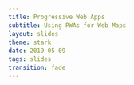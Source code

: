 ```yaml
---
title: Progressive Web Apps
subtitle: Using PWAs for Web Maps
layout: slides
theme: stark
date: 2019-05-09
tags: slides
transition: fade
---
```


<section data-markdown data-separator="---">
<script type="text/template">

## Progressive <br>Web ~~Apps~~ Maps (PWA)

Malcolm Meyer

GIS Specialist | 
[City of Zanesville](https://gis.coz.org)

<aside class="notes" data-markdown>

I have been at the City of Zanesville for about a year, before that I had a host of other GIS positions and have been in the GIS field for almost ten years. Also, I am not a developer, but I do play one at work.
</aside>
---

## Introductions

Your GIS origin story in two minutes or less...

<aside class="notes" data-markdown>

Notes: I graduated from the College of Wooster with a degree in Sociology and Urban Planning, and after several years in AmeriCorps I decided to go back to school to get my master's degree in International Affairs. I took several geography courses in graduate school at Ohio University, and that is where I got interested in GIS.
</aside>
---

## Goals
<ul style="none;">
<h4><img src="presentation/checkbox-blank.svg" >Quick Overview of PWAs</h4>
<h4><img src="presentation/checkbox-blank.svg" >Create a Basic Web Map</h4>
<h4><img src="presentation/checkbox-blank.svg" >Turn this Map into a PWA</h4>
<h4><img src="presentation/checkbox-blank.svg" >Make the PWA Installable</h4>
<h4><img src="presentation/checkbox-blank.svg" >Allow the PWA to be used Offline</h4>
<h4><img src="presentation/checkbox-blank.svg" >Host & Install the PWA</h4>
</ul>

---

## Time Allowing

<ul style="none;">
<h4><img src="presentation/checkbox-blank.svg" >Add a Vector Tiles Basemap</h4>
<h4><img src="presentation/checkbox-blank.svg" >Add Overlay Layers</h4>
</ul>

---

## What is a PWA
> Set of components to allow a website to behave more like a native application

<aside class="notes" data-markdown>

Notes: there are many examples of PWAs in the wild and we will look at some of those later, but it is important to note that as with all web technologies, browser support is varied and the tools to work with PWAs are rapidly changing.
</aside>
---

## Benefits
Native App Behaviors

Custom App Colors

Caching & Offline Support

*Push Notifications
<aside class="notes" data-markdown>

Notes: We will not cover push notifications in this presentation, as that requires a separate server or service. There is a wealth of information online if you are interested in going further with PWAs.
</aside>
---

## Multi-Platform
Android

Chrome

Chromebooks

iOS

Windows Store

---

<iframe src="https://www.pwastats.com" width="100%" height="500px"></iframe>

<aside class="notes" data-markdown>

Notes: PWA Stats highlights some popular PWAs. Before we get into building our own PWA, let's look at how the Chrome Dev Tools can be used to test out PWA functionality using the website petlove.com.br.
</aside>
---

## Petlove PWA

![](presentation/petlove.png)

---

## Why a PWA Map?

* Cached Assets for Landing Pages & Map UI
* Offline Maps for Field Use - No App Required
* User Convenience - App Drawer/Homescreen

<aside class="notes" data-markdown>

Notes: So why would we want to bring this PWA functionality to web maps? First, it can give us more control over the caching of static assets like CSS and JavaScript in our maps or map portals. Also it can allow us to create installable applications without the user needing to download a separate app. Now let's look at how the sample PWA map I built for this workshop looks and take a look at the install process.
</aside>
---

## Example PWA Map
[https://pwa-trails.netlify.com](https://pwa-trails.netlify.com)

<iframe src="https://pwa-trails.netlify.com" width="100%" height="400px"></iframe>
<aside class="notes" data-markdown>

Notes: This is a very basic web map, showing the various trails in one of the Franklin County MetroParks. What's different about this map is that it is a fully functional Progressive Web App. It can be installed on any device and used completely offline. The park already has paper maps, but of course a paper map does not give you the ability to show your GPS position while you're hiking the trails. Also, this area has very bad cell service, so having a map that can work offline is very important. I was actually a park ranger here for a short time, and in those two years we did have someone get lost on the trail. If they would have had a map such as this, it might have been easier for them to find a way out on their own. Now let's look at the install process for this app.
</aside>
---

![](presentation/pwa-install-1.jpg)
<aside class="notes" data-markdown>

Notes: This is how the install process looks on an Android device. To get the install prompt on other devices you will have to write some additional JavaScript code.
</aside>
---

![](presentation/pwa-install-2.jpg)

---

![](presentation/pwa-app-drawer.jpg)
<aside class="notes" data-markdown>

Notes: Here you can see the app is actually listed in the app drawer in addition to the home screen. This can make it a lot easier for users to get to your application.
</aside>
---

![](presentation/pwa-install-windows.png)
<aside class="notes" data-markdown>

Notes: This is how you would go about installing this app in windows from Chrome.
</aside>
---

![](presentation/pwa-offline.jpg)
<aside class="notes" data-markdown>

Notes: Here you can see that, as outlined in red, the app is completely offline, but is still usable.
</aside>

---
![](presentation/pwa-example.jpg)
<aside class="notes" data-markdown>

Notes: And here is the app as it looks launched from the windows desktop as a standalone PWA.
</aside>

---

## Code Break
<aside class="notes" data-markdown>

Notes: https://www.smashingmagazine.com/2016/02/making-a-service-worker/
</aside>

---

## Step 1. Install

```javascript
/*
https://github.com/reyemtm/pwa-maps/archive/master.zip
*/
```
```javascript
/*
unzip and then open this folder in with VS Code
CTRL + '`' to open the terminal
*/
```

```
npm install
```

```
npm run build

```

```
npm start
```
<aside class="notes" data-markdown>

Notes: First we need to download the GitHub repository for this project. Then we will install the dependencies. Finally we will build the very basic web map and run it through a PWA audit to see how it fares. The app will be located in the 'public' folder. Now when your app launched, if it did not launch in Chrome, please copy the url and open that url in Chrome. You should have a map that looks like this - next slide.
</aside>

---

![](presentation/sample-app-1.png)

<aside class="notes" data-markdown>

Notes: We have a basic web map. This map is using Mapbox GL JS as the mapping API, and we are not going to go into depth in learning this API. The documentation online is very good and can get you started with mapping using Mapbox GL JS. So now that we have a working map, let's run it through the same PWA audit that we ran the PetLove site through. When we run the map through the PWA audit, while we do get some positive results, it is missing the key features of a PWA: the manifest.json and service worker.
</aside>

---

## Step 2. Test
```javascript
//CTRL + SHIFT + i then Audit Tab
```

* Progressive Web App Audit in Chrome
* Check 'Offline' in the Application Tab
<aside class="notes" data-markdown>

Notes: So again we are going to do the PWA Audit in Chrome as well as test the offline capability.
</aside>
---

## <span style="color:firebrick;">Errors!!</span>

* No manifest
* No service worker
* App does not work offline

---

## Goals

<ul style="none;">
<h4><img src="presentation/check.svg" >Quick Overview of PWAs</h4>
<h4><img src="presentation/check.svg" >Create a Basic Web Map</h4>
<h4><img src="presentation/checkbox-blank.svg" >Turn this Map into a PWA</h4>
<h4><img src="presentation/checkbox-blank.svg" >Make the PWA Installable</h4>
<h4><img src="presentation/checkbox-blank.svg" >Allow the PWA to be used Offline</h4>
<h4><img src="presentation/checkbox-blank.svg" >Host & Install the PWA</h4>
</ul>

---

## Let's Look at the Elements of a PWA
- manifest.json
- service-worker.js
- *Mobile First Design
- *Progressive Enhancement

<aside class="notes" data-markdown>

Notes: From the results of the audit we see that we need to add a manifest.json file and the service worker. These, along with a mobile first design and progressive enhancement, are the keys to a PWA. Since our application is a simple web map, we do not need to worry too much about the second two aspects here. We will focus on getting the core functionality of the PWA working.
</aside>
---

## manifest.json
```javascript
/* https://tomitm.github.io/appmanifest/ */
```

```
{
  "name": "Clear Creek Trail Map",
  "short_name": "CC Maps",
  "scope": "/",
  "start_url": "/",
  "icons": [
    {
      "src": "/img/trails512.png",
      "type": "image/png",
      "sizes": "512x512"
    }
  ],
  "background_color": "#d8e8c8",
  "theme_color": "#d8e8c8",
  "display": "standalone"
}

```
<aside class="notes" data-markdown>

Notes: Create a manifest.json file in your public folder, and give it a name, short name and colors. If you want to look for a new icon you can, and you can use the above link to take a 512x512 image and make all the appropriate sizes for your PWA. Let's take a short break while you create this file. You can create the entire file using the url if you prefer. Just remember to copy all the assets to you public folder.
</aside>
---

## Test Again

* Passes manifest tests
* No service-worker
* No offline support

---

## Service workers
> ...intercept and handle network requests, including programmatically managing a cache of responses.

---

## sw.js

```javascript
/* 
Create an empty sw.js file in the root of 'public'.
In your index.html you will already see the following
code in the head of the document.
*/
```

```
<!--register the service worker-->
if ('serviceWorker' in navigator) {
  navigator.serviceWorker
    .register('/sw.js')
    .then(function () {
      console.log("Service Worker Registered");
    });
}
```

---

## <span style="color:#28a745;">Success!</span>
* Installable
* PWA optimized
* Still no offline support <!-- .element: class="fragment" data-fragment-index="1" -->
* No service worker caching <!-- .element: class="fragment" data-fragment-index="2" -->

## Adding Offline Cache

[https://css-tricks.com/serviceworker-for-offline/](https://css-tricks.com/serviceworker-for-offline/)

```javascript
npm run cache 
```
```javascript
/*
this will simply copy a prepared sw.js file to the public folder 
*/
```

---

## Examining the Events

```
/* the cache is added after the install event */
6 self.addEventListener("install", function(event) {
```
```
/* requests are fulfilled with the cache, then the network */
38 self.addEventListener("fetch", function(event) {
```
```javascript
/* when a new sw.js is activated the cache is refreshed */
141 self.addEventListener("activate", function(event) {

```

<aside class="notes" data-markdown>
Notes: take a look at the service worker file and go through the various functions
</aside>
---
## Service Worker Test
* Installable, PWA optimized, Offline support
* But that's not much of a map...<!-- .element: class="fragment" data-fragment-index="1" -->
* And that's a lot of code <!-- .element: class="fragment" data-fragment-index="2" -->

---
## Workbox

Automate the creation of the service worker

```
npm install workbox-cli # this is already installed
```

Commands

```
# you could use the native cli commands if installed globally
npm run workbox-wizard # workbox wizard 
```

```
npm run workbox-cache # workbox generateSW workbox-config.js
```

<aside class="notes" data-markdown>

Notes: I just added some simple node scripts to run the workbox-cli without needing to install it globally. Workbox replaces 
the now deprecated sw-precache tool, also by Google. Now we can examine this new sw.js file. All the event logic is taken by an separate Google script. The sw.js file simply lists the cached assets.
</aside>
---

## Creating the Basemap

* Use raw vector tile files
* Use GeoJSON for any additional map layers

---

## OpenMapTiles

1. Download a prepared OpenMapTiles extract 
2. Create a GeoJSON to clip the extract <!-- .element: class="fragment" data-fragment-index="2" -->
3. Install the mbtiles-extracts Node JS Package <!-- .element: class="fragment" data-fragment-index="3" -->
4. Edit it to allow for not passing in a property name <!-- .element: class="fragment" data-fragment-index="4" -->
5. Unpack raw vector tiles from mbtiles <!-- .element: class="fragment" data-fragment-index="5" -->
  - https://www.npmjs.com/package/mbtiles2ungzpbf <!-- .element: class="fragment" data-fragment-index="5" -->
6. Result is hundreds of small files which must be cached <!-- .element: class="fragment" data-fragment-index="6" -->

---

## Extract Sizes
Cleveland Metro Area - 17 MB

Cuyahoga County - 6 MB

City of Columbus - 7.5 MB

OVRDC Region (12 Counties) - 16 MB

<aside class="notes" data-markdown>

Notes: Is anyone familiar with vector tiles? OpenMapTiles provides tools to build custom extracts of OpenStreetMap and pre-built area extracts 
</aside>
---

## Copy the Basemap

```
npm run copy
```
```javascript
/*
this will copy the OpenMapTiles data, the basemap style and the trails GeoJSON data to the public folder
*/
```

---

## Edit index.html

Replace the blank style with "bright.json"

```javascript
var map = new mapboxgl.Map({
  container: "map",
  style: "bright.json",
  hash: true,
  center: [-82.58844, 39.5933],
  zoom: 6
});
```

```
/* This will change your basemap, but will not add the trails layer. If we have time we will do that manually, otherwise you can work on this on your own.*/
```

---

## Publish to Netlify

**Delete the ``.netlify`` folder!!**
```
npm run deploy
```
```
/*
login
choose the public folder when asked
*/
```

---

## Final Notes

Once your site is live, replace ``http://127.0.0.1`` in your bright.json file with the secure url of your new site

```
npm run workbox-cache
``` 
```
npm run deploy
```

---

## Goals

<ul style="none;">
<h4><img src="presentation/check.svg" >Quick Overview of PWAs</h4>
<h4><img src="presentation/check.svg" >Create a Basic Web Map</h4>
<h4><img src="presentation/check.svg" >Turn this Map into a PWA</h4>
<h4><img src="presentation/check.svg" >Make the PWA Installable</h4>
<h4><img src="presentation/check.svg" >Allow the PWA to be used Offline</h4>
<h4><img src="presentation/check.svg" >Host & Install the PWA</h4>
</ul>

---

## Thanks

<h3>Malcolm Meyer</h3>

[@getbounds](https://www.twitter.com/getbounds)

</script>
